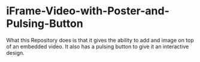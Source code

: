 # iFrame-Video-with-Poster-and-Pulsing-Button
What this Repository does is that it gives the ability to add and image on top of an embedded video. It also has a pulsing button to give it an interactive design.
